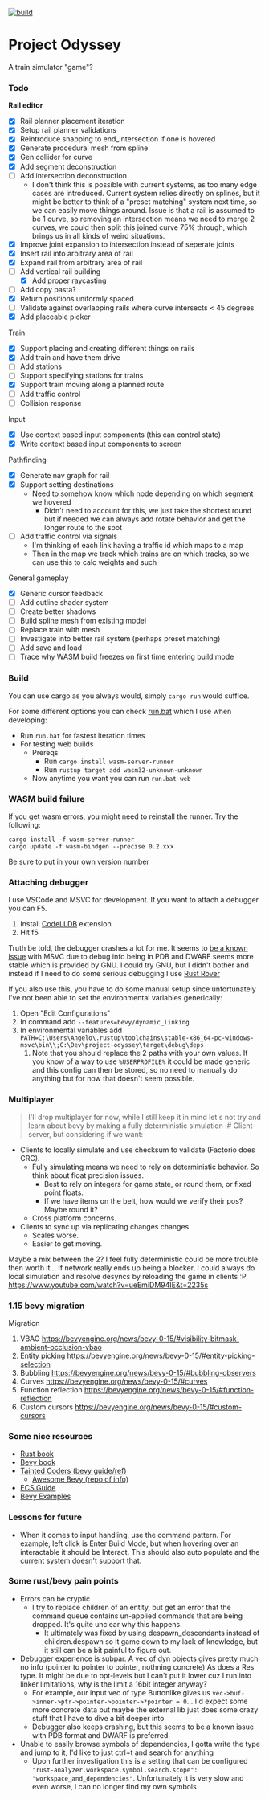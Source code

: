 [![build](https://github.com/antjowie/project-odyssey/actions/workflows/rust.yml/badge.svg)](https://github.com/antjowie/project-odyssey/actions/workflows/rust.yml)
# Project Odyssey

A train simulator "game"?

### Todo

**Rail editor**
- [x] Rail planner placement iteration
- [x] Setup rail planner validations
- [x] Reintroduce snapping to end_intersection if one is hovered
- [x] Generate procedural mesh from spline
- [x] Gen collider for curve
- [x] Add segment deconstruction
- [ ] Add intersection deconstruction
  - I don't think this is possible with current systems, as too many edge cases are introduced. Current system relies directly on splines, but it might be better to think of a "preset matching" system next time, so we can easily move things around.  Issue is that a rail is assumed to be 1 curve, so removing an intersection means we need to merge 2 curves, we could then split this joined curve 75% through, which brings us in all kinds of weird situations.
- [x] Improve joint expansion to intersection instead of seperate joints
- [x] Insert rail into arbitrary area of rail
- [x] Expand rail from arbitrary area of rail
- [ ] Add vertical rail building
  - [x] Add proper raycasting
- [ ] Add copy pasta?
- [x] Return positions uniformly spaced
- [ ] Validate against overlapping rails where curve intersects < 45 degrees
- [x] Add placeable picker

Train
- [x] Support placing and creating different things on rails
- [x] Add train and have them drive
- [ ] Add stations
- [ ] Support specifying stations for trains
- [x] Support train moving along a planned route
- [ ] Add traffic control
- [ ] Collision response

Input
- [x] Use context based input components (this can control state)
- [x] Write context based input components to screen

Pathfinding
- [x] Generate nav graph for rail
- [x] Support setting destinations
  - Need to somehow know which node depending on which segment we hovered
    - Didn't need to account for this, we just take the shortest round but if needed we can always add rotate behavior and get the longer route to the spot
- [ ] Add traffic control via signals
  - I'm thinking of each link having a traffic id which maps to a map
  - Then in the map we track which trains are on which tracks, so we can use this to calc weights and such

General gameplay
- [x] Generic cursor feedback
- [ ] Add outline shader system
- [ ] Create better shadows
- [ ] Build spline mesh from existing model
- [ ] Replace train with mesh
- [ ] Investigate into better rail system (perhaps preset matching)
- [ ] Add save and load
- [ ] Trace why WASM build freezes on first time entering build mode

### Build
You can use cargo as you always would, simply `cargo run` would suffice.

For some different options you can check [run.bat](run.bat) which I use when developing:
* Run `run.bat` for fastest iteration times
* For testing web builds
  * Prereqs
    * Run `cargo install wasm-server-runner`
    * Run `rustup target add wasm32-unknown-unknown`
  * Now anytime you want you can run `run.bat web`

### WASM build failure
If you get wasm errors, you might need to reinstall the runner. Try the following:
```
cargo install -f wasm-server-runner
cargo update -f wasm-bindgen --precise 0.2.xxx
```
Be sure to put in your own version number

### Attaching debugger
I use VSCode and MSVC for development. If you want to attach a debugger you can F5.
1. Install [CodeLLDB](https://marketplace.visualstudio.com/items?itemName=vadimcn.vscode-lldb) extension
2. Hit f5

Truth be told, the debugger crashes a lot for me. It seems to [be a known issue](https://github.com/vadimcn/codelldb/wiki/Windows) with MSVC due to debug info being in PDB and DWARF seems more stable which is provided by GNU. I could try GNU, but I didn't bother and instead if I need to do some serious debugging I use [Rust Rover](https://www.jetbrains.com/rust/)

If you also use this, you have to do some manual setup since unfortunately I've not been able to set the environmental variables generically:
1. Open "Edit Configurations"
2. In command add `--features=bevy/dynamic_linking`
3. In environmental variables add `PATH=C:\Users\Angelo\.rustup\toolchains\stable-x86_64-pc-windows-msvc\bin\\;C:\Dev\project-odyssey\target\debug\deps`
   1. Note that you should replace the 2 paths with your own values. If you know of a way to use `%USERPROFILE%` it could be made generic and this config can then be stored, so no need to manually do anything but for now that doesn't seem possible.

### Multiplayer
> I'll drop multiplayer for now, while I still keep it in mind let's not try and learn about bevy by making a fully deterministic simulation :#
Client-server, but considering if we want:
* Clients to locally simulate and use checksum to validate (Factorio does CRC).
  * Fully simulating means we need to rely on deterministic behavior. So think about float precision issues.
    * Best to rely on integers for game state, or round them, or fixed point floats.
    * If we have items on the belt, how would we verify their pos? Maybe round it?
  * Cross platform concerns.
* Clients to sync up via replicating changes changes.
  * Scales worse.
  * Easier to get moving.

Maybe a mix between the 2? I feel fully deterministic could be more trouble then worth it...
If network really ends up being a blocker, I could always do local simulation and resolve desyncs by reloading the game in clients :P
https://www.youtube.com/watch?v=ueEmiDM94IE&t=2235s

### 1.15 bevy migration
Migration
1. VBAO https://bevyengine.org/news/bevy-0-15/#visibility-bitmask-ambient-occlusion-vbao
2. Entity picking https://bevyengine.org/news/bevy-0-15/#entity-picking-selection
3. Bubbling https://bevyengine.org/news/bevy-0-15/#bubbling-observers
4. Curves https://bevyengine.org/news/bevy-0-15/#curves
5. Function reflection https://bevyengine.org/news/bevy-0-15/#function-reflection
6. Custom cursors https://bevyengine.org/news/bevy-0-15/#custom-cursors

### Some nice resources
* [Rust book](https://doc.rust-lang.org/book/)
* [Bevy book](https://bevy-cheatbook.github.io/)
* [Tainted Coders (bevy guide/ref)](https://taintedcoders.com/)
  * [Awesome Bevy (repo of info)](https://github.com/nolantait/awesome-bevy)
* [ECS Guide](https://github.com/bevyengine/bevy/blob/v0.14.0/examples/ecs/ecs_guide.rs)
* [Bevy Examples](https://bevyengine.org/examples/)

### Lessons for future
* When it comes to input handling, use the command pattern. For example, left click is Enter Build Mode, but when hovering over an interactable it should be Interact. This should also auto populate and the current system doesn't support that.

### Some rust/bevy pain points
* Errors can be cryptic
  * I try to replace children of an entity, but get an error that the command queue contains un-applied commands that are being dropped. It's quite unclear why this happens.
    * It ultimately was fixed by using despawn_descendants instead of children.despawn so it game down to my lack of knowledge, but it still can be a bit painful to figure out.
* Debugger experience is subpar. A vec of dyn objects gives pretty much no info (pointer to pointer to pointer, nothning concrete) As does a Res type. It might be due to opt-levels but I can't put it lower cuz I run into linker limitations, why is the limit a 16bit integer anyway?
  * For example, our input vec of type Buttonlike gives us `vec->buf->inner->ptr->pointer->pointer->*pointer = 0`... I'd expect some more concrete data but maybe the external lib just does some crazy stuff that I have to dive a bit deeper into
  * Debugger also keeps crashing, but this seems to be a known issue with PDB format and DWARF is preferred.
* Unable to easily browse symbols of dependencies, I gotta write the type and jump to it, I'd like to just ctrl+t and search for anything
  * Upon further investigation this is a setting that can be configured `"rust-analyzer.workspace.symbol.search.scope": "workspace_and_dependencies"`. Unfortunately it is very slow and even worse, I can no longer find my own symbols

